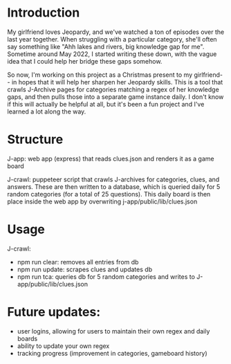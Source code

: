 # Introduction
My girlfriend loves Jeopardy, and we've watched a ton of episodes over the last year together. When struggling with a particular category, she'll often say something like "Ahh lakes and rivers, big knowledge gap for me". Sometime around May 2022, I started writing these down, with the vague idea that I could help her bridge these gaps somehow. 

So now, I'm working on this project as a Christmas present to my girlfriend-- in hopes that it will help her sharpen her Jeopardy skills. This is a tool that crawls J-Archive pages for categories matching a regex of her knowledge gaps, and then pulls those into a separate game instance daily. I don't know if this will actually be helpful at all, but it's been a fun project and I've learned a lot along the way. 

# Structure

J-app: web app (express) that reads clues.json and renders it as a game board

J-crawl: puppeteer script that crawls J-archives for categories, clues, and answers. These are then written to a database, which is queried daily for 5 random categories (for a total of 25 questions). This daily board is then place inside the web app by overwriting j-app/public/lib/clues.json

# Usage

J-crawl:
- npm run clear: removes all entries from db
- npm run update: scrapes clues and updates db
- npm run tca: queries db for 5 random categories and writes to J-app/public/lib/clues.json


# Future updates:
- user logins, allowing for users to maintain their own regex and daily boards
- ability to update your own regex
- tracking progress (improvement in categories, gameboard history)

